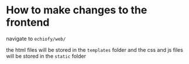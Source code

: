 # How to make changes to the frontend

navigate to `echiofy/web/`

the html files will be stored in the `templates` folder and the css and js files will be stored in the `static` folder
